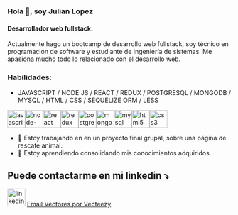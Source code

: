 ### Hola 👋, soy Julian Lopez
#### Desarrollador web fullstack.
Actualmente hago un bootcamp de desarrollo web fullstack, soy técnico en programación de software y estudiante de ingeniería de sistemas. Me apasiona mucho todo lo relacionado con el desarrollo web.

### Habilidades: 
* JAVASCRIPT / NODE JS / REACT / REDUX / POSTGRESQL / MONGODB / MYSQL / HTML / CSS / SEQUELIZE ORM / LESS 

 <img src='https://cdn.jsdelivr.net/npm/simple-icons@3.0.1/icons/javascript.svg' alt='javascript' height='40'><img src='https://cdn.jsdelivr.net/npm/simple-icons@3.0.1/icons/node-dot-js.svg' alt='node-dot-js' height='40'><img src='https://cdn.jsdelivr.net/npm/simple-icons@3.0.1/icons/react.svg' alt='react' height='40'><img src='https://cdn.jsdelivr.net/npm/simple-icons@3.0.1/icons/redux.svg' alt='redux' height='40'><img src='https://cdn.jsdelivr.net/npm/simple-icons@3.0.1/icons/postgresql.svg' alt='postgresql' height='40'><img src='https://cdn.jsdelivr.net/npm/simple-icons@3.0.1/icons/mongodb.svg' alt='mongodb' height='40'><img src='https://cdn.jsdelivr.net/npm/simple-icons@3.0.1/icons/mysql.svg' alt='mysql' height='40'><img src='https://cdn.jsdelivr.net/npm/simple-icons@3.0.1/icons/html5.svg' alt='html5' height='40'><img src='https://cdn.jsdelivr.net/npm/simple-icons@3.0.1/icons/css3.svg' alt='css3' height='40'>
- 🔭 Estoy trabajando en en un proyecto final grupal, sobre una página de rescate animal. 
- 🌱 Estoy aprendiendo consolidando mis conocimientos adquiridos.
## Puede contactarme en mi linkedin :arrow_heading_down: 


[<img src='https://cdn.jsdelivr.net/npm/simple-icons@3.0.1/icons/linkedin.svg' alt='linkedin' height='40'>](https://www.linkedin.com/in/linkedin.com/in/julián-andrés-lópez-castañeda-924682223/)  <a href="https://es.vecteezy.com/vectores-gratis/email">Email Vectores por Vecteezy</a>
